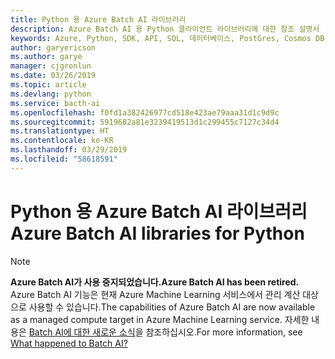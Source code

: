 ```yaml
---
title: Python 용 Azure Batch AI 라이브러리
description: Azure Batch AI 용 Python 클라이언트 라이브러리에 대한 참조 설명서
keywords: Azure, Python, SDK, API, SQL, 데이터베이스, PostGres, Cosmos DB, NoSQL
author: garyericson
ms.author: garye
manager: cjgronlun
ms.date: 03/26/2019
ms.topic: article
ms.devlang: python
ms.service: bacth-ai
ms.openlocfilehash: f0fd1a382426977cd518e423ae79aaa31d1c9d9c
ms.sourcegitcommit: 5919682a81e3239419513d1c299455c7127c34d4
ms.translationtype: HT
ms.contentlocale: ko-KR
ms.lasthandoff: 03/29/2019
ms.locfileid: "58618591"
---
```

# <a name="azure-batch-ai-libraries-for-python"></a><span data-ttu-id="0b77a-104">Python 용 Azure Batch AI 라이브러리</span><span class="sxs-lookup"><span data-stu-id="0b77a-104">Azure Batch AI libraries for Python</span></span>

>[!Note]
><span data-ttu-id="0b77a-105">**Azure Batch AI가 사용 중지되었습니다.**</span><span class="sxs-lookup"><span data-stu-id="0b77a-105">**Azure Batch AI has been retired.**</span></span> <span data-ttu-id="0b77a-106">Azure Batch AI 기능은 현재 Azure Machine Learning 서비스에서 관리 계산 대상으로 사용할 수 있습니다.</span><span class="sxs-lookup"><span data-stu-id="0b77a-106">The capabilities of Azure Batch AI are now available as a managed compute target in Azure Machine Learning service.</span></span> <span data-ttu-id="0b77a-107">자세한 내용은 [Batch AI에 대한 새로운 소식](https://aka.ms/batchai-retirement)을 참조하십시오.</span><span class="sxs-lookup"><span data-stu-id="0b77a-107">For more information, see [What happened to Batch AI?](https://aka.ms/batchai-retirement)</span></span>
